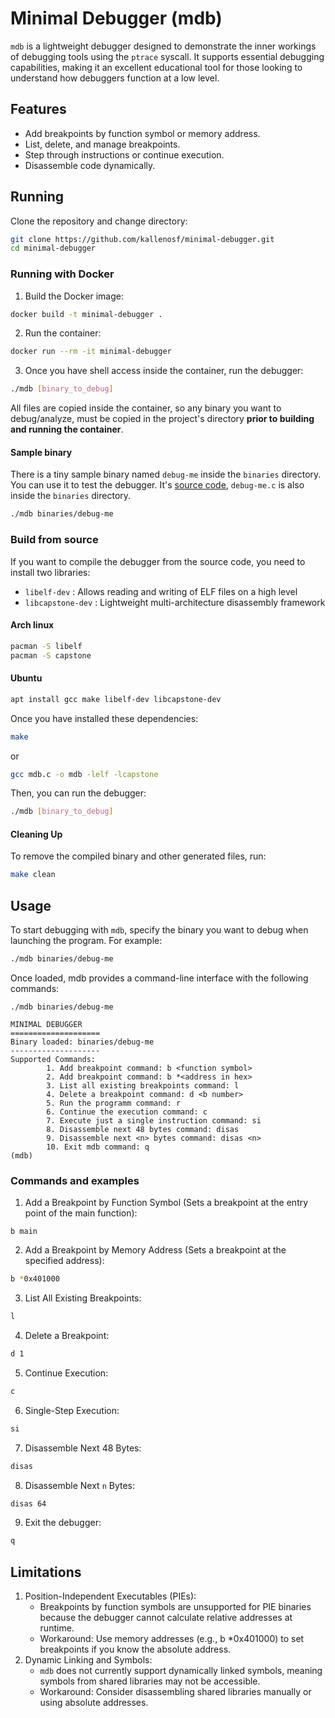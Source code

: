 # Minimal Debugger (mdb)
`mdb` is a lightweight debugger designed to demonstrate the inner workings of debugging tools using the `ptrace` syscall. It supports essential debugging capabilities, making it an excellent educational tool for those looking to understand how debuggers function at a low level.

## Features
- Add breakpoints by function symbol or memory address.
- List, delete, and manage breakpoints.
- Step through instructions or continue execution.
- Disassemble code dynamically.

## Running
Clone the repository and change directory:
```sh
git clone https://github.com/kallenosf/minimal-debugger.git
cd minimal-debugger
```
### Running with Docker
1. Build the Docker image:
```sh
docker build -t minimal-debugger .
```
2. Run the container:
```sh
docker run --rm -it minimal-debugger
```
3. Once you have shell access inside the container, run the debugger:
```sh
./mdb [binary_to_debug]
```
All files are copied inside the container, so any binary you want to debug/analyze, must be copied in the project's directory **prior to building and running the container**.
#### Sample binary
There is a tiny sample binary named `debug-me` inside the `binaries` directory. You can use it to test the debugger. It's [source code](https://github.com/kallenosf/minimal-debugger/blob/main/binaries/debug-me.c), `debug-me.c` is also inside the `binaries` directory.
```sh
./mdb binaries/debug-me
```
### Build from source
If you want to compile the debugger from the source code, you need to install two libraries:
- `libelf-dev` : Allows reading and writing of ELF files on a high level
- `libcapstone-dev` : Lightweight multi-architecture disassembly framework
#### Arch linux
```sh
pacman -S libelf
pacman -S capstone
```
#### Ubuntu
```sh
apt install gcc make libelf-dev libcapstone-dev
```
Once you have installed these dependencies:
```sh
make
```
or
```sh
gcc mdb.c -o mdb -lelf -lcapstone
```
Then, you can run the debugger:
```sh
./mdb [binary_to_debug]
```
#### Cleaning Up
To remove the compiled binary and other generated files, run:
```sh
make clean
```
## Usage
To start debugging with `mdb`, specify the binary you want to debug when launching the program. For example:
```sh
./mdb binaries/debug-me
```
Once loaded, mdb provides a command-line interface with the following commands:
```
./mdb binaries/debug-me

MINIMAL DEBUGGER
====================
Binary loaded: binaries/debug-me
--------------------
Supported Commands:
        1. Add breakpoint command: b <function symbol>
        2. Add breakpoint command: b *<address in hex>
        3. List all existing breakpoints command: l
        4. Delete a breakpoint command: d <b number>
        5. Run the programm command: r
        6. Continue the execution command: c
        7. Execute just a single instruction command: si
        8. Disassemble next 48 bytes command: disas
        9. Disassemble next <n> bytes command: disas <n>
        10. Exit mdb command: q
(mdb) 
```
### Commands and examples
1. Add a Breakpoint by Function Symbol (Sets a breakpoint at the entry point of the main function):
```
b main
```
2. Add a Breakpoint by Memory Address (Sets a breakpoint at the specified address):
```sh
b *0x401000
```
3. List All Existing Breakpoints:
```sh
l
```
4. Delete a Breakpoint:
```sh
d 1
```
5. Continue Execution:
```sh
c
```
6. Single-Step Execution:
```sh
si
```
7. Disassemble Next 48 Bytes:
```sh
disas
```
8. Disassemble Next `n` Bytes:
```sh
disas 64
```
9. Exit the debugger:
```sh
q
```
## Limitations
1. Position-Independent Executables (PIEs):
   - Breakpoints by function symbols are unsupported for PIE binaries because the debugger cannot calculate relative addresses at runtime.
   - Workaround: Use memory addresses (e.g., b *0x401000) to set breakpoints if you know the absolute address.
2. Dynamic Linking and Symbols:
   - `mdb` does not currently support dynamically linked symbols, meaning symbols from shared libraries may not be accessible.
   - Workaround: Consider disassembling shared libraries manually or using absolute addresses.

